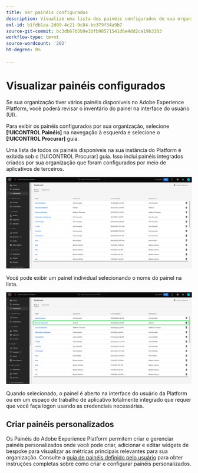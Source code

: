 ```yaml
---
title: Ver painéis configurados
description: Visualize uma lista dos painéis configurados de sua organização na interface do usuário do Experience Platform.
exl-id: b1fdb1aa-2d09-4c21-9c84-be379f34a9b7
source-git-commit: bc3db67b5b9e3bfb98571541d6e4dd2ca19b3303
workflow-type: tm+mt
source-wordcount: '202'
ht-degree: 0%

---
```


# Visualizar painéis configurados

Se sua organização tiver vários painéis disponíveis no Adobe Experience Platform, você poderá revisar o inventário do painel na interface do usuário (UI).

Para exibir os painéis configurados por sua organização, selecione **[!UICONTROL Painéis]** na navegação à esquerda e selecione o **[!UICONTROL Procurar]** guia.

Uma lista de todos os painéis disponíveis na sua instância do Platform é exibida sob o [!UICONTROL Procurar] guia. Isso inclui painéis integrados criados por sua organização que foram configurados por meio de aplicativos de terceiros.

![A guia Procurar na seção de painéis da interface do usuário do.](./images/inventory/browse-tab.png)

Você pode exibir um painel individual selecionando o nome do painel na lista.

![Guia Procurar com o nome de um painel realçado.](./images/inventory/dashboard-name.png)

Quando selecionado, o painel é aberto na interface do usuário da Platform ou em um espaço de trabalho de aplicativo totalmente integrado que requer que você faça logon usando as credenciais necessárias.

## Criar painéis personalizados

Os Painéis do Adobe Experience Platform permitem criar e gerenciar painéis personalizados onde você pode criar, adicionar e editar widgets de bespoke para visualizar as métricas principais relevantes para sua organização. Consulte a [guia de painéis definido pelo usuário](./user-defined-dashboards.md) para obter instruções completas sobre como criar e configurar painéis personalizados.
